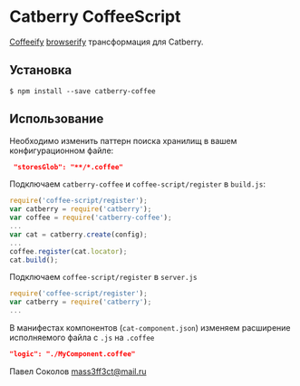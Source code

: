 # Catberry CoffeeScript

[Coffeeify](https://github.com/jnordberg/coffeeify) [browserify](https://github.com/substack/node-browserify) трансформация для Catberry.

## Установка

```
$ npm install --save catberry-coffee
```
    
## Использование

Необходимо изменить паттерн поиска хранилищ в вашем конфигурационном файле:
```json
 "storesGlob": "**/*.coffee"
```

Подключаем `catberry-coffee` и `coffee-script/register` в `build.js`:
```javascript
require('coffee-script/register');
var catberry = require('catberry');
var coffee = require('catberry-coffee');
...
var cat = catberry.create(config);
...
coffee.register(cat.locator);
cat.build();
```

Подключаем `coffee-script/register` в `server.js`
```javascript
require('coffee-script/register');
var catberry = require('catberry');
...
```

В манифестах компонентов (`cat-component.json`) изменяем расширение исполняемого файла с `.js` на `.coffee`
```json
"logic": "./MyComponent.coffee"
```

Павел Соколов <mass3ff3ct@mail.ru>

